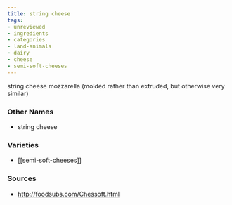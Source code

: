 ```yaml
---
title: string cheese
tags:
- unreviewed
- ingredients
- categories
- land-animals
- dairy
- cheese
- semi-soft-cheeses
---
```

string cheese mozzarella (molded rather than extruded, but otherwise very similar)

### Other Names

* string cheese

### Varieties

* [[semi-soft-cheeses]]

### Sources
* http://foodsubs.com/Chessoft.html
